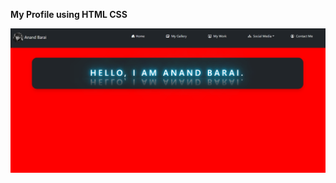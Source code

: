 <b> My Profile using HTML CSS </b>

<img src ="anand gallery/screenshot.png" alt="anand" title="Anand" border-radius="25px"/>
